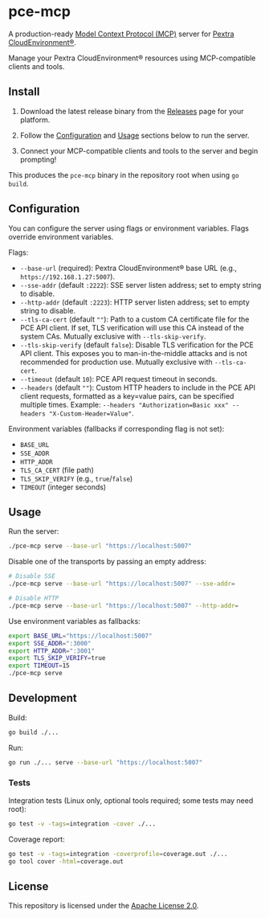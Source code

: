 # pce-mcp

A production-ready [Model Context Protocol (MCP)](https://modelcontextprotocol.io/) server for [Pextra CloudEnvironment®](https://pextra.cloud/cloudenvironment).

Manage your Pextra CloudEnvironment® resources using MCP-compatible clients and tools.

## Install

1. Download the latest release binary from the [Releases](https://github.com/PextraCloud/pce-mcp/releases) page for your platform.

2. Follow the [Configuration](#configuration) and [Usage](#usage) sections below to run the server.

3. Connect your MCP-compatible clients and tools to the server and begin prompting!

This produces the `pce-mcp` binary in the repository root when using `go build`.

## Configuration

You can configure the server using flags or environment variables. Flags override environment variables.

Flags:

-   `--base-url` (required): Pextra CloudEnvironment® base URL (e.g., `https://192.168.1.27:5007`).
-   `--sse-addr` (default `:2222`): SSE server listen address; set to empty string to disable.
-   `--http-addr` (default `:2223`): HTTP server listen address; set to empty string to disable.
-   `--tls-ca-cert` (default `""`): Path to a custom CA certificate file for the PCE API client. If set, TLS verification will use this CA instead of the system CAs. Mutually exclusive with `--tls-skip-verify`.
-   `--tls-skip-verify` (default `false`): Disable TLS verification for the PCE API client. This exposes you to man-in-the-middle attacks and is not recommended for production use. Mutually exclusive with `--tls-ca-cert`.
-   `--timeout` (default `10`): PCE API request timeout in seconds.
-   `--headers` (default `""`): Custom HTTP headers to include in the PCE API client requests, formatted as a key=value pairs, can be specified multiple times. Example: `--headers "Authorization=Basic xxx" --headers "X-Custom-Header=Value"`.

Environment variables (fallbacks if corresponding flag is not set):

-   `BASE_URL`
-   `SSE_ADDR`
-   `HTTP_ADDR`
-   `TLS_CA_CERT` (file path)
-   `TLS_SKIP_VERIFY` (e.g., `true`/`false`)
-   `TIMEOUT` (integer seconds)

## Usage

Run the server:

```bash
./pce-mcp serve --base-url "https://localhost:5007"
```

Disable one of the transports by passing an empty address:

```bash
# Disable SSE
./pce-mcp serve --base-url "https://localhost:5007" --sse-addr=

# Disable HTTP
./pce-mcp serve --base-url "https://localhost:5007" --http-addr=
```

Use environment variables as fallbacks:

```bash
export BASE_URL="https://localhost:5007"
export SSE_ADDR=":3000"
export HTTP_ADDR=":3001"
export TLS_SKIP_VERIFY=true
export TIMEOUT=15
./pce-mcp serve
```

## Development

Build:

```bash
go build ./...
```

Run:

```bash
go run ./... serve --base-url "https://localhost:5007"
```

### Tests

Integration tests (Linux only, optional tools required; some tests may need root):

```bash
go test -v -tags=integration -cover ./...
```

Coverage report:

```bash
go test -v -tags=integration -coverprofile=coverage.out ./...
go tool cover -html=coverage.out
```

## License

This repository is licensed under the [Apache License 2.0](./LICENSE).
